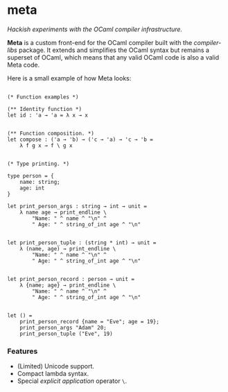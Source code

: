 meta
====

_Hackish experiments with the OCaml compiler infrastructure._

**Meta** is a custom front-end for the OCaml compiler built with the _compiler-libs_ package. It extends and simplifies the OCaml syntax but remains a superset of OCaml, which means that any valid OCaml code is also a valid Meta code.

Here is a small example of how Meta looks:

```

(* Function examples *)

(** Identity function *)
let id : 'a → 'a = λ x → x


(** Function composition. *)
let compose : ('a → 'b) → ('c → 'a) → 'c → 'b =
	λ f g x → f \ g x


(* Type printing. *)

type person = {
	name: string;
	age: int
}

let print_person_args : string → int → unit =
	λ name age → print_endline \
		"Name: " ^ name ^ "\n" ^
		" Age: " ^ string_of_int age ^ "\n"


let print_person_tuple : (string * int) → unit =
	λ (name, age) → print_endline \
		"Name: " ^ name ^ "\n" ^
		" Age: " ^ string_of_int age ^ "\n"


let print_person_record : person → unit =
	λ {name; age} → print_endline \
		"Name: " ^ name ^ "\n" ^
		" Age: " ^ string_of_int age ^ "\n"


let () =
	print_person_record {name = "Eve"; age = 19};
	print_person_args "Adam" 20;
	print_person_tuple ("Eve", 19)

```

### Features

- (Limited) Unicode support.
- Compact lambda syntax.
- Special _explicit application_ operator `\`.
